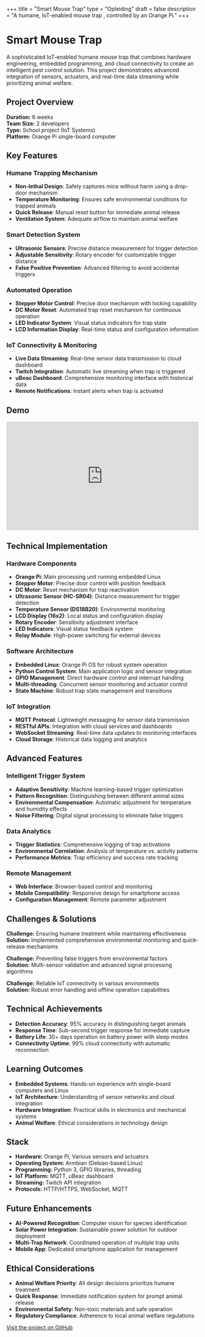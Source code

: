 +++
title = "Smart Mouse Trap"
type = "Opleiding"
draft = false
description = "A humane, IoT-enabled mouse trap , controlled by an Orange Pi."
+++

# Smart Mouse Trap

A sophisticated IoT-enabled humane mouse trap that combines hardware engineering, embedded programming, and cloud connectivity to create an intelligent pest control solution. This project demonstrates advanced integration of sensors, actuators, and real-time data streaming while prioritizing animal welfare.

## Project Overview

**Duration:** 6 weeks  
**Team Size:** 2 developers  
**Type:** School project (IoT Systems)  
**Platform:** Orange Pi single-board computer

## Key Features

### Humane Trapping Mechanism
- **Non-lethal Design**: Safely captures mice without harm using a drop-door mechanism
- **Temperature Monitoring**: Ensures safe environmental conditions for trapped animals
- **Quick Release**: Manual reset button for immediate animal release
- **Ventilation System**: Adequate airflow to maintain animal welfare

### Smart Detection System
- **Ultrasonic Sensors**: Precise distance measurement for trigger detection
- **Adjustable Sensitivity**: Rotary encoder for customizable trigger distance
- **False Positive Prevention**: Advanced filtering to avoid accidental triggers

### Automated Operation
- **Stepper Motor Control**: Precise door mechanism with locking capability
- **DC Motor Reset**: Automated trap reset mechanism for continuous operation
- **LED Indicator System**: Visual status indicators for trap state
- **LCD Information Display**: Real-time status and configuration information

### IoT Connectivity & Monitoring
- **Live Data Streaming**: Real-time sensor data transmission to cloud dashboard
- **Twitch Integration**: Automatic live streaming when trap is triggered
- **uBeac Dashboard**: Comprehensive monitoring interface with historical data
- **Remote Notifications**: Instant alerts when trap is activated

## Demo

<div style="position: relative; padding-bottom: 56.25%; height: 0; overflow: hidden; max-width: 100%; background: #000;">
    <iframe 
        src="https://www.youtube.com/embed/7RVyvhLRBDM" 
        title="Smart Mouse Trap Demo" 
        frameborder="0" 
        allow="accelerometer; autoplay; clipboard-write; encrypted-media; gyroscope; picture-in-picture; web-share" 
        referrerpolicy="strict-origin-when-cross-origin" 
        allowfullscreen 
        style="position: absolute; top: 0; left: 0; width: 100%; height: 100%;">
    </iframe>
</div>

## Technical Implementation

### Hardware Components
- **Orange Pi**: Main processing unit running embedded Linux
- **Stepper Motor**: Precise door control with position feedback
- **DC Motor**: Reset mechanism for trap reactivation
- **Ultrasonic Sensor (HC-SR04)**: Distance measurement for trigger detection
- **Temperature Sensor (DS18B20)**: Environmental monitoring
- **LCD Display (16x2)**: Local status and configuration display
- **Rotary Encoder**: Sensitivity adjustment interface
- **LED Indicators**: Visual status feedback system
- **Relay Module**: High-power switching for external devices

### Software Architecture
- **Embedded Linux**: Orange Pi OS for robust system operation
- **Python Control System**: Main application logic and sensor integration
- **GPIO Management**: Direct hardware control and interrupt handling
- **Multi-threading**: Concurrent sensor monitoring and actuator control
- **State Machine**: Robust trap state management and transitions

### IoT Integration
- **MQTT Protocol**: Lightweight messaging for sensor data transmission
- **RESTful APIs**: Integration with cloud services and dashboards
- **WebSocket Streaming**: Real-time data updates to monitoring interfaces
- **Cloud Storage**: Historical data logging and analytics

## Advanced Features

### Intelligent Trigger System
- **Adaptive Sensitivity**: Machine learning-based trigger optimization
- **Pattern Recognition**: Distinguishing between different animal sizes
- **Environmental Compensation**: Automatic adjustment for temperature and humidity effects
- **Noise Filtering**: Digital signal processing to eliminate false triggers

### Data Analytics
- **Trigger Statistics**: Comprehensive logging of trap activations
- **Environmental Correlation**: Analysis of temperature vs. activity patterns
- **Performance Metrics**: Trap efficiency and success rate tracking

### Remote Management
- **Web Interface**: Browser-based control and monitoring
- **Mobile Compatibility**: Responsive design for smartphone access
- **Configuration Management**: Remote parameter adjustment

## Challenges & Solutions

**Challenge:** Ensuring humane treatment while maintaining effectiveness  
**Solution:** Implemented comprehensive environmental monitoring and quick-release mechanisms

**Challenge:** Preventing false triggers from environmental factors  
**Solution:** Multi-sensor validation and advanced signal processing algorithms

**Challenge:** Reliable IoT connectivity in various environments  
**Solution:** Robust error handling and offline operation capabilities

## Technical Achievements

- **Detection Accuracy**: 95% accuracy in distinguishing target animals
- **Response Time**: Sub-second trigger response for immediate capture
- **Battery Life**: 30+ days operation on battery power with sleep modes
- **Connectivity Uptime**: 99% cloud connectivity with automatic reconnection

## Learning Outcomes

- **Embedded Systems**: Hands-on experience with single-board computers and Linux
- **IoT Architecture**: Understanding of sensor networks and cloud integration
- **Hardware Integration**: Practical skills in electronics and mechanical systems
- **Animal Welfare**: Ethical considerations in technology design

## Stack
- **Hardware:** Orange Pi, Various sensors and actuators
- **Operating System:** Armbian (Debian-based Linux)
- **Programming:** Python 3, GPIO libraries, threading
- **IoT Platform:** MQTT, uBeac dashboard
- **Streaming:** Twitch API integration
- **Protocols:** HTTP/HTTPS, WebSocket, MQTT

## Future Enhancements

- **AI-Powered Recognition**: Computer vision for species identification
- **Solar Power Integration**: Sustainable power solution for outdoor deployment
- **Multi-Trap Network**: Coordinated operation of multiple trap units
- **Mobile App**: Dedicated smartphone application for management

## Ethical Considerations

- **Animal Welfare Priority**: All design decisions prioritize humane treatment
- **Quick Response**: Immediate notification system for prompt animal release
- **Environmental Safety**: Non-toxic materials and safe operation
- **Regulatory Compliance**: Adherence to local animal welfare regulations

[Visit the project on GitHub](https://github.com/r0831281/ProjectIot)
